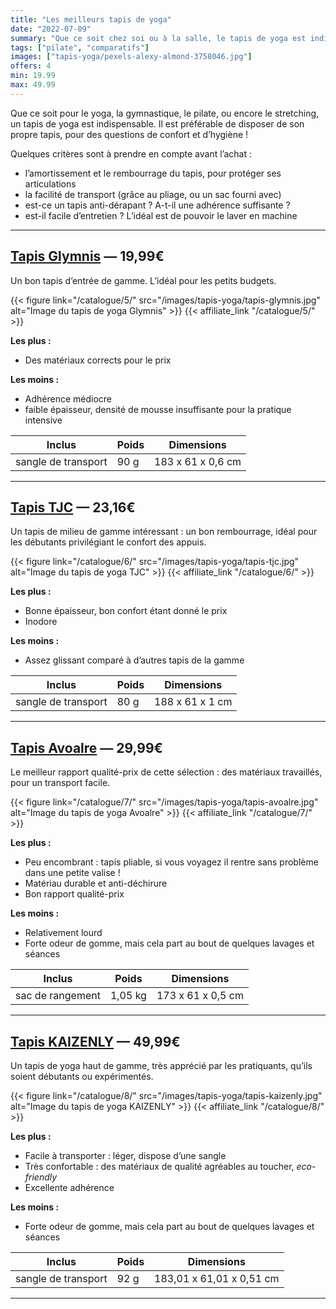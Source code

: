 ```yaml
---
title: "Les meilleurs tapis de yoga"
date: "2022-07-09"
summary: "Que ce soit chez soi ou à la salle, le tapis de yoga est indispensable pour faire des séances confortablement !"
tags: ["pilate", "comparatifs"]
images: ["tapis-yoga/pexels-alexy-almond-3758046.jpg"]
offers: 4
min: 19.99
max: 49.99
---
```

Que ce soit pour le yoga, la gymnastique, le pilate, ou encore le stretching, un tapis de yoga est indispensable. Il est préférable de disposer de son propre tapis, pour des questions de confort et d’hygiène !

Quelques critères sont à prendre en compte avant l’achat :
- l’amortissement et le rembourrage du tapis, pour protéger ses articulations
- la facilité de transport (grâce au pliage, ou un sac fourni avec)
- est-ce un tapis anti-dérapant ? A-t-il une adhérence suffisante ?
- est-il facile d’entretien ? L’idéal est de pouvoir le laver en machine
---
## [Tapis Glymnis](/catalogue/5/) — 19,99€

Un bon tapis d’entrée de gamme. L’idéal pour les petits budgets.

{{< figure link="/catalogue/5/" src="/images/tapis-yoga/tapis-glymnis.jpg" alt="Image du tapis de yoga Glymnis" >}}
{{< affiliate_link "/catalogue/5/" >}}

**Les plus :**
- Des matériaux corrects pour le prix

**Les moins :**
- Adhérence médiocre
- faible épaisseur, densité de mousse insuffisante pour la pratique intensive

|    Inclus           | Poids |    Dimensions     |
| -----------         | ----- | ----------------  |
| sangle de transport | 90 g  | 183 x 61 x 0,6 cm |
---
## [Tapis TJC](/catalogue/6/) — 23,16€

Un tapis de milieu de gamme intéressant : un bon rembourrage, idéal pour les débutants privilégiant le confort des appuis.

{{< figure link="/catalogue/6/" src="/images/tapis-yoga/tapis-tjc.jpg" alt="Image du tapis de yoga TJC" >}}
{{< affiliate_link "/catalogue/6/" >}}

**Les plus :**
- Bonne épaisseur, bon confort étant donné le prix
- Inodore

**Les moins :**
- Assez glissant comparé à d’autres tapis de la gamme

|    Inclus           | Poids |    Dimensions     |
| -----------         | ----- | ----------------  |
| sangle de transport | 80 g  | 188 x 61 x 1 cm   |
---
## [Tapis Avoalre](/catalogue/7/) — 29,99€

Le meilleur rapport qualité-prix de cette sélection : des matériaux travaillés, pour un transport facile.

{{< figure link="/catalogue/7/" src="/images/tapis-yoga/tapis-avoalre.jpg" alt="Image du tapis de yoga Avoalre" >}}
{{< affiliate_link "/catalogue/7/" >}}

**Les plus :**
- Peu encombrant : tapis pliable, si vous voyagez il rentre sans problème dans une petite valise !
- Matériau durable et anti-déchirure
- Bon rapport qualité-prix


**Les moins :**
- Relativement lourd
- Forte odeur de gomme, mais cela part au bout de quelques lavages et séances

|    Inclus           | Poids    |    Dimensions     |
| -----------         | -----    | ----------------  |
| sac de rangement    | 1,05 kg  | 173 x 61 x 0,5 cm |
---
## [Tapis KAIZENLY](/catalogue/8/) — 49,99€

Un tapis de yoga haut de gamme, très apprécié par les pratiquants, qu’ils soient débutants ou expérimentés.

{{< figure link="/catalogue/8/" src="/images/tapis-yoga/tapis-kaizenly.jpg" alt="Image du tapis de yoga KAIZENLY" >}}
{{< affiliate_link "/catalogue/8/" >}}

**Les plus :**
- Facile à transporter : léger, dispose d’une sangle
- Très confortable : des matériaux de qualité agréables au toucher, *eco-friendly*
- Excellente adhérence

**Les moins :**
- Forte odeur de gomme, mais cela part au bout de quelques lavages et séances

|    Inclus           | Poids    |    Dimensions            |
| -----------         | -----    | ----------------         |
| sangle de transport | 92 g     | 183,01 x 61,01 x 0,51 cm |
---
